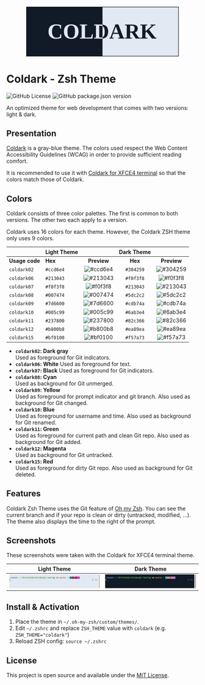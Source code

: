 <p align="center">
    <img src="assets/coldark-banner.png" alt="Coldark Banner" width="400" />
</p>

# Coldark - Zsh Theme

![GitHub License](https://img.shields.io/github/license/ArmandPhilippot/coldark-zsh-theme?colorA=111B27&color=d8e0eb&logo=Github&logoColor=E3E9F2&style=for-the-badge) ![GitHub package.json version](https://img.shields.io/github/package-json/v/ArmandPhilippot/coldark-zsh-theme?colorA=111B27&color=d8e0eb&logo=Github&logoColor=E3E9F2&style=for-the-badge)

An optimized theme for web development that comes with two versions: light & dark.

## Presentation

[Coldark](https://github.com/ArmandPhilippot/coldark/) is a gray-blue theme. The colors used respect the Web Content Accessibility Guidelines (WCAG) in order to provide sufficient reading comfort.

It is recommended to use it with [Coldark for XFCE4 terminal](https://github.com/ArmandPhilippot/coldark-xfce4-terminal) so that the colors match those of Coldark.

## Colors

Coldark consists of three color palettes. The first is common to both versions. The other two each apply to a version.

Coldark uses 16 colors for each theme. However, the Coldark ZSH theme only uses 9 colors.

|                | Light Theme |                                                          | Dark Theme |                                                          |
| -------------- | ----------- | :------------------------------------------------------: | :--------: | :------------------------------------------------------: |
| **Usage code** | **Hex**     |                       **Preview**                        |  **Hex**   |                       **Preview**                        |
| `coldark02`    | `#ccd6e4`   | ![#ccd6e4](https://placehold.it/20/ccd6e4/000000?text=+) | `#304259`  | ![#304259](https://placehold.it/20/304259/000000?text=+) |
| `coldark06`    | `#213043`   | ![#213043](https://placehold.it/20/213043/000000?text=+) | `#f0f3f8`  | ![#f0f3f8](https://placehold.it/20/f0f3f8/000000?text=+) |
| `coldark07`    | `#f0f3f8`   | ![#f0f3f8](https://placehold.it/20/f0f3f8/000000?text=+) | `#213043`  | ![#213043](https://placehold.it/20/213043/000000?text=+) |
| `coldark08`    | `#007474`   | ![#007474](https://placehold.it/20/007474/000000?text=+) | `#5dc2c2`  | ![#5dc2c2](https://placehold.it/20/5dc2c2/000000?text=+) |
| `coldark09`    | `#7d6600`   | ![#7d6600](https://placehold.it/20/7d6600/000000?text=+) | `#cdb74a`  | ![#cdb74a](https://placehold.it/20/cdb74a/000000?text=+) |
| `coldark10`    | `#005c99`   | ![#005c99](https://placehold.it/20/005c99/000000?text=+) | `#6ab3e4`  | ![#6ab3e4](https://placehold.it/20/6ab3e4/000000?text=+) |
| `coldark11`    | `#237800`   | ![#237800](https://placehold.it/20/237800/000000?text=+) | `#82c366`  | ![#82c366](https://placehold.it/20/82c366/000000?text=+) |
| `coldark12`    | `#b800b8`   | ![#b800b8](https://placehold.it/20/b800b8/000000?text=+) | `#ea89ea`  | ![#ea89ea](https://placehold.it/20/ea89ea/000000?text=+) |
| `coldark15`    | `#bf0100`   | ![#bf0100](https://placehold.it/20/bf0100/000000?text=+) | `#f57a73`  | ![#f57a73](https://placehold.it/20/f57a73/000000?text=+) |

- **`coldark02`: Dark gray**  
  Used as foreground for Git indicators.
- **`coldark06`: White**
  Used as foreground for text.
- **`coldark07`: Black**
  Used as foreground for Git indicators.
- **`coldark08`: Cyan**  
  Used as background for Git unmerged.
- **`coldark09`: Yellow**  
  Used as foreground for prompt indicator and git branch. Also used as background for Git changed.
- **`coldark10`: Blue**  
  Used as foreground for username and time. Also used as background for Git renamed.
- **`coldark11`: Green**  
  Used as foreground for current path and clean Git repo. Also used as background for Git added.
- **`coldark12`: Magenta**  
  Used as background for Git untracked.
- **`coldark15`: Red**  
  Used as foreground for dirty Git repo. Also used as background for Git deleted.

## Features

Coldark Zsh Theme uses the Git feature of [Oh my Zsh](https://github.com/ohmyzsh/ohmyzsh). You can see the current branch and if your repo is clean or dirty (untracked, modified, ...). The theme also displays the time to the right of the prompt.

## Screenshots

These screenshots were taken with the Coldark for XFCE4 terminal theme.

|                           Light Theme                           |                          Dark Theme                           |
| :-------------------------------------------------------------: | :-----------------------------------------------------------: |
| ![Coldark Terminal Light](./assets/coldark-zsh-theme-light.jpg) | ![Coldark Terminal Dark](./assets/coldark-zsh-theme-dark.jpg) |

## Install & Activation

1. Place the theme in `~/.oh-my-zsh/custom/themes/`.
2. Edit `~/.zshrc` and replace `ZSH_THEME` value with `coldark` (e.g. `ZSH_THEME="coldark"`)
3. Reload ZSH config: `source ~/.zshrc`

## License

This project is open source and available under the [MIT License](https://github.com/ArmandPhilippot/coldark-zsh-theme/blob/master/LICENSE).
